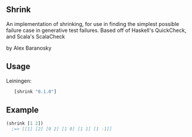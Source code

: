 Shrink
---------

An implementation of shrinking, for use in finding the simplest possible failure case in generative test failures. Based off of Haskell's QuickCheck, and Scala's ScalaCheck


by Alex Baranosky

Usage
---------------

Leiningen:

```clojure
   [shrink "0.1.0"]
```

Example
-----------

```clojure
(shrink [1 2]) 
  ;=> [[1] [2] [0 2] [1 0] [1 1] [1 -1]] 
```